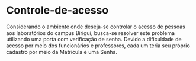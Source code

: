 # Controle-de-acesso
Considerando o ambiente onde deseja-se controlar o acesso de pessoas aos laboratórios do campus Birigui, busca-se resolver este problema utilizando uma porta com verificação de senha. 
Devido a dificuldade de acesso por meio dos funcionários e professores, cada um teria seu próprio cadastro por meio da Matrícula e uma Senha.
